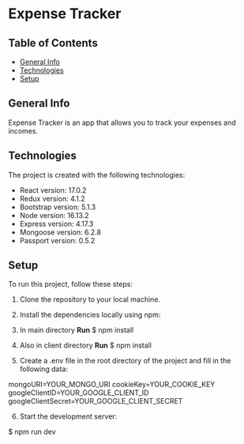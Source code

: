 # Expense Tracker

## Table of Contents

- [General Info](#general-info)
- [Technologies](#technologies)
- [Setup](#setup)

## General Info

Expense Tracker is an app that allows you to track your expenses and incomes.

## Technologies

The project is created with the following technologies:

- React version: 17.0.2
- Redux version: 4.1.2
- Bootstrap version: 5.1.3
- Node version: 16.13.2
- Express version: 4.17.3
- Mongoose version: 6.2.8
- Passport version: 0.5.2

## Setup

To run this project, follow these steps:

1. Clone the repository to your local machine.
2. Install the dependencies locally using npm:

4. In main directory **Run** $ npm install
4. Also in client directory **Run** $ npm install

5. Create a .env file in the root directory of the project and fill in the following data:

mongoURI=YOUR_MONGO_URI
cookieKey=YOUR_COOKIE_KEY
googleClientID=YOUR_GOOGLE_CLIENT_ID
googleClientSecret=YOUR_GOOGLE_CLIENT_SECRET

6. Start the development server:
   
$ npm run dev


